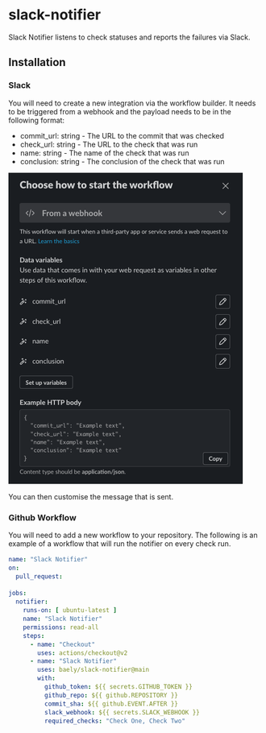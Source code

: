 # slack-notifier

Slack Notifier listens to check statuses and reports the failures via Slack.

## Installation

### Slack

You will need to create a new integration via the workflow builder. It needs to be triggered from a webhook and the
payload needs to be in the following format:

- commit_url: string - The URL to the commit that was checked
- check_url: string - The URL to the check that was run
- name: string - The name of the check that was run
- conclusion: string - The conclusion of the check that was run

![Slack setup screenshot](./docs/slack-setup.png)

You can then customise the message that is sent.

### Github Workflow

You will need to add a new workflow to your repository. The following is an example of a workflow that will run the
notifier on every check run.

```yaml
name: "Slack Notifier"
on:
  pull_request:

jobs:
  notifier:
    runs-on: [ ubuntu-latest ]
    name: "Slack Notifier"
    permissions: read-all
    steps:
      - name: "Checkout"
        uses: actions/checkout@v2
      - name: "Slack Notifier"
        uses: baely/slack-notifier@main
        with:
          github_token: ${{ secrets.GITHUB_TOKEN }}
          github_repo: ${{ github.REPOSITORY }}
          commit_sha: ${{ github.EVENT.AFTER }}
          slack_webhook: ${{ secrets.SLACK_WEBHOOK }}
          required_checks: "Check One, Check Two"
```
